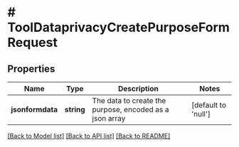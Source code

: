 # # ToolDataprivacyCreatePurposeFormRequest

## Properties

Name | Type | Description | Notes
------------ | ------------- | ------------- | -------------
**jsonformdata** | **string** | The data to create the purpose, encoded as a json array | [default to 'null']

[[Back to Model list]](../../README.md#models) [[Back to API list]](../../README.md#endpoints) [[Back to README]](../../README.md)
